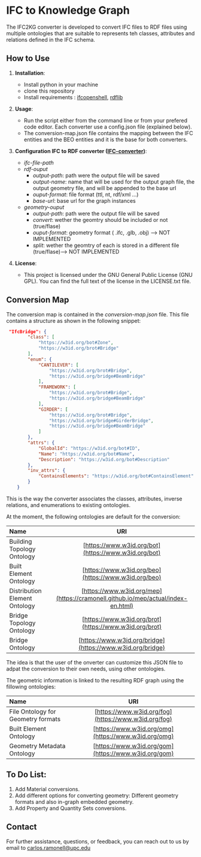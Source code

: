 # IFC to Knowledge Graph
The IFC2KG converter is developed to convert IFC files to RDF files using multiple ontologies that are suitable to represents teh classes, attributes and relations defined in the IFC schema.

## How to Use
1. **Installation**:
   - Install python in your machine
   - clone this repository
   - Install requirements : [ifcopenshell](https://ifcopenshell.org/), [rdflib](https://rdflib.readthedocs.io/en/stable/index.html)

2. **Usage**:
   - Run the script  either from the command line or from your prefered code editor. Each converter use a config.json file (explained below).
   - The conversion-map.json file contains the mapping between the IFC entities and the BEO entities and it is the base for both converters.

4. **Configuration IFC to RDF converter ([IFC-converter](https://github.com/cramonell/beo/tree/main/IFC-converter))**:
   - *ifc-file-path*
   - *rdf-ouput*
        - *output-path*: path were the output file will be saved
        - *output-name*: name that will be used for the output graph file, the output geometry file, and will be appended to the base url
        - *ouput-format*: file format (ttl, nt, rdf/xml ...)
        - *base-url*: base url for the graph instances
    - *geometry-ouput*
        - *output-path*: path were the output file will be saved
        - *convert*: wether the geomtry should be included or not (true/flase)
        - *ouput-format*: geometry  format ( .ifc, .glb, .obj) --> NOT IMPLEMENTED
        - *split*: wether the geomtry of each is stored in a different file (true/flase)--> NOT IMPLEMENTED

5. **License**:
   - This project is licensed under the GNU General Public License (GNU GPL). You can find the full text of the license in the LICENSE.txt file.

## Conversion Map

The conversion map is contained in the *conversion-map.json* file. This file contains a structure as shown in the following snippet: 

```json
 "IfcBridge": {
        "class": [
            "https://w3id.org/bot#Zone",
            "https://w3id.org/brot#Bridge"
        ],
        "enum": {
            "CANTILEVER": [
                "https://w3id.org/brot#Bridge",
                "https://w3id.org/bridge#BeamBridge"
            ],
            "FRAMEWORK": [
                "https://w3id.org/brot#Bridge",
                "https://w3id.org/bridge#BeamBridge"
            ],
            "GIRDER": [
                "https://w3id.org/brot#Bridge",
                "https://w3id.org/bridge#GirderBridge",
                "https://w3id.org/bridge#BeamBridge"
            ]
        },
        "attrs": {
            "GlobalId": "https://w3id.org/bot#ID",
            "Name": "https://w3id.org/bot#Name",
            "Description": "https://w3id.org/bot#Description"
        },
        "inv_attrs": {
            "ContainsElements": "https://w3id.org/bot#ContainsElement"
        }
    }
```
This is the way the converter associates the classes, attributes, inverse relations, and enumerations to existing ontologies.

At the moment, the following ontologies are default for the conversion:

| Name | URI | 
| :------------ | :--------------: 
| Building Topology Ontology | [https://www.w3id.org/bot](https://www.w3id.org/bot)
| Built Element Ontology | [https://www.w3id.org/beo](https://www.w3id.org/beo)
| Distribution Element Ontology | [https://www.w3id.org/mep](https://cramonell.github.io/mep/actual/index-en.html)
| Bridge Topology Ontology | [https://www.w3id.org/brot](https://www.w3id.org/brot)
| Bridge Ontology | [https://www.w3id.org/bridge](https://www.w3id.org/bridge)

The idea is that the user of the onverter can customize  this JSON file to adpat the conversion to their own needs, using other ontologies.

The geometric information is linked to the resulting RDF graph using the fillowing ontologies:

| Name | URI | 
| :------------ | :--------------: 
| File Ontology for Geometry formats | [https://www.w3id.org/fog](https://www.w3id.org/fog)
| Built Element Ontology | [https://www.w3id.org/omg](https://www.w3id.org/omg)
| Geometry Metadata Ontology| [https://www.w3id.org/gom](https://www.w3id.org/gom)

## To Do List:

1. Add Material conversions.
2. Add different options for  converting geometry: Different geometry formats and also in-graph embedded geometry.
3. Add Property and Quantity Sets conversions.

## Contact
For further assistance, questions, or feedback, you can reach out to us by email to  [carlos.ramonell@upc.edu](mailto:carlos.ramonell@upc.edu)
